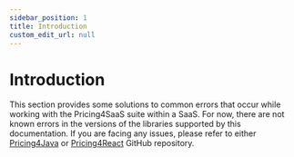 ```yaml
---
sidebar_position: 1
title: Introduction
custom_edit_url: null
---
```


# Introduction

This section provides some solutions to common errors that occur while working with the Pricing4SaaS suite within a SaaS. For now, there are not known errors in the versions of the libraries supported by this documentation. If you are facing any issues, please refer to either [Pricing4Java](https://github.com/isa-group/Pricing4Java) or [Pricing4React](https://github.com/isa-group/Pricing4React) GitHub repository.